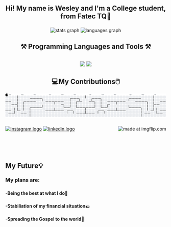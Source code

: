 <h2 align="center"><strong>Hi! My name is Wesley and I'm a College student, from Fatec TQ🍃</strong></h2>

###

<div align="center">
  <img src="https://github-readme-stats.vercel.app/api?username=Wesley-dSA&hide_title=false&hide_rank=false&show_icons=true&include_all_commits=true&count_private=true&disable_animations=false&theme=dracula&locale=en&hide_border=false&order=1" height="150" alt="stats graph"  />
  <img src="https://github-readme-stats.vercel.app/api/top-langs?username=Wesley-dSA&locale=en&hide_title=false&layout=compact&card_width=320&langs_count=5&theme=dracula&hide_border=false&order=2" height="150" alt="languages graph"  />
</div>

###

 
<h2 align="center">⚒️ Programming Languages and Tools ⚒️</h2>
<br/>
<div align="center">
    <img src="https://skillicons.dev/icons?i=bootstrap,html,css,vscode,github" />
    <img src="https://skillicons.dev/icons?i=python,javascript,c,cs,java" /><br>
</div>

###

<h2 align="center">💻My Contributions🖱️</h2>
<picture>
  <source media="(prefers-color-scheme: dark)" srcset="https://raw.githubusercontent.com/Wesley-dSA/Wesley-dSA/output/pacman-contribution-graph-dark.svg">
  <source media="(prefers-color-scheme: light)" srcset="https://raw.githubusercontent.com/Wesley-dSA/Wesley-dSA/output/pacman-contribution-graph.svg">
  <img alt="pacman contribution graph" src="https://raw.githubusercontent.com/Wesley-dSA/Wesley-dSA/output/pacman-contribution-graph.svg">
</picture>

###

<a href="https://imgflip.com/i/9q6vmd"><img align="right" height="150" src="https://i.imgflip.com/9q6vmd.jpg" title="made at imgflip.com"/></a><div><a href="https://imgflip.com/memegenerator"></div>

###

<div align="left">
  <a href="https://www.instagram.com/aragaowel/"><img src="https://img.shields.io/static/v1?message=Instagram&logo=instagram&label=&color=E4405F&logoColor=white&labelColor=&style=for-the-badge" height="35" alt="instagram logo" /></a>
  <a href="https://www.linkedin.com/in/wesleydsa"><img src="https://img.shields.io/static/v1?message=LinkedIn&logo=linkedin&label=&color=0077B5&logoColor=white&labelColor=&style=for-the-badge" height="35" alt="linkedin logo" /></a>
</div>

<br> <br> <br>
<h2 align="left" >My Future💡</h2>
<h3>My plans are: </h4> 

###
<h4>-Being the best at what I do📶</h4>

###
<h4>-Stabiliation of my financial situation💶</h4>

###
<h4>-Spreading the Gospel to the world📖</h4>
